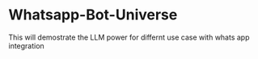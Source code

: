 # Whatsapp-Bot-Universe
This will demostrate the LLM power for differnt use case with whats app integration 
